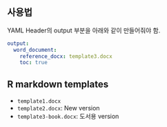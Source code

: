 ## 사용법

YAML Header의 output 부분을 아래와 같이 만들어줘야 함.

```YAML
output:
  word_document:
    reference_docx: template3.docx
    toc: true
```

## R markdown templates

+ `template1.docx`
+ `template2.docx`: New version
+ `template3-book.docx`: 도서용 version
